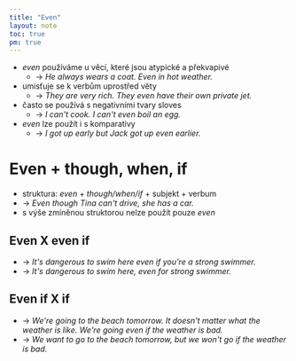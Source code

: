 ```yaml
---
title: "Even"
layout: note
toc: true
pm: true
---
```

- _even_ používáme u věcí, které jsou atypické a překvapivé
    - -> _He always wears a coat. Even in hot weather._
- umisťuje se k verbům uprostřed věty
    - -> _They are very rich. They even have their own private jet._
- často se používá s negativními tvary sloves
    - -> _I can't cook. I can't even boil an egg._
- _even_ lze použít i s komparativy
    - -> _I got up early but Jack got up even earlier._
# Even + though, when, if
- struktura: _even_ + _though/when/if_ + subjekt + verbum
- -> _Even though Tina can't drive, she has a car._
- s výše zmíněnou struktorou nelze použít pouze _even_
## Even X even if
- -> _It's dangerous to swim here even if you're a strong swimmer._
- -> _It's dangerous to swim here, even for strong swimmer._
## Even if X if
- -> _We're going to the beach tomorrow. It doesn't matter what the weather is like. We're going even if the weather is bad._
- -> _We want to go to the beach tomorrow, but we won't go if the weather is bad._